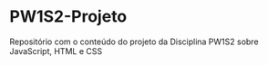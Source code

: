 # PW1S2-Projeto
Repositório com o conteúdo do projeto da Disciplina PW1S2 sobre JavaScript, HTML e CSS
